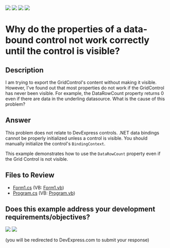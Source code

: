 <!-- default badges list -->
![](https://img.shields.io/endpoint?url=https://codecentral.devexpress.com/api/v1/VersionRange/128615602/24.2.1%2B)
[![](https://img.shields.io/badge/Open_in_DevExpress_Support_Center-FF7200?style=flat-square&logo=DevExpress&logoColor=white)](https://supportcenter.devexpress.com/ticket/details/E2582)
[![](https://img.shields.io/badge/📖_How_to_use_DevExpress_Examples-e9f6fc?style=flat-square)](https://docs.devexpress.com/GeneralInformation/403183)
[![](https://img.shields.io/badge/💬_Leave_Feedback-feecdd?style=flat-square)](#does-this-example-address-your-development-requirementsobjectives)
<!-- default badges end -->

# Why do the properties of a data-bound control not work correctly until the control is visible?

## Description

I am trying to export the GridControl's content without making it visible. However, I've found out that most properties do not work if the GridControl has never been visible. For example, the DataRowCount property returns 0 even if there are data in the underling datasource. What is the cause of this problem?


## Answer
This problem does not relate to DevExpress controls. .NET data bindings cannot be properly initialized unless a control is visible. You should manually initialize the control's `BindingContext`.

This example demonstrates how to use the `DataRowCount` property even if the Grid Control is not visible.


## Files to Review

* [Form1.cs](./CS/WindowsApplication1/Form1.cs) (VB: [Form1.vb](./VB/WindowsApplication1/Form1.vb))
* [Program.cs](./CS/WindowsApplication1/Program.cs) (VB: [Program.vb](./VB/WindowsApplication1/Program.vb))
<!-- feedback -->
## Does this example address your development requirements/objectives?

[<img src="https://www.devexpress.com/support/examples/i/yes-button.svg"/>](https://www.devexpress.com/support/examples/survey.xml?utm_source=github&utm_campaign=why-data-bound-controls-properties-work-incorrectly-until-a-control-become-visible-e2582&~~~was_helpful=yes) [<img src="https://www.devexpress.com/support/examples/i/no-button.svg"/>](https://www.devexpress.com/support/examples/survey.xml?utm_source=github&utm_campaign=why-data-bound-controls-properties-work-incorrectly-until-a-control-become-visible-e2582&~~~was_helpful=no)

(you will be redirected to DevExpress.com to submit your response)
<!-- feedback end -->
